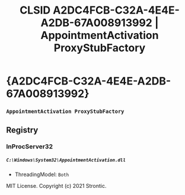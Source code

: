 ﻿---
title: "CLSID A2DC4FCB-C32A-4E4E-A2DB-67A008913992 | AppointmentActivation ProxyStubFactory"
excerpt: What is COM-Object CLSID A2DC4FCB-C32A-4E4E-A2DB-67A008913992?
---

# {A2DC4FCB-C32A-4E4E-A2DB-67A008913992}

### `AppointmentActivation ProxyStubFactory`

## Registry


### InProcServer32

##### `C:\Windows\System32\AppointmentActivation.dll`
* ThreadingModel: `Both`

MIT License. Copyright (c) 2021 Strontic.


